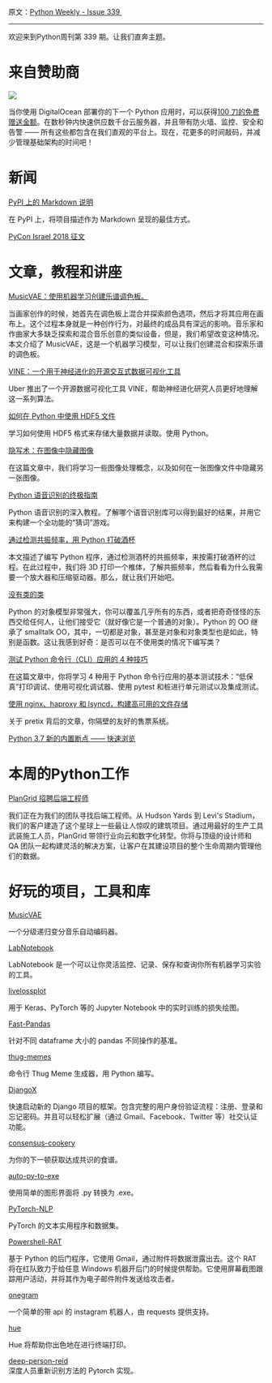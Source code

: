 原文：[Python Weekly - Issue 339 ](http://eepurl.com/doVqiL)

---

欢迎来到Python周刊第 339 期。让我们直奔主题。
  
# 来自赞助商

[![](https://gallery.mailchimp.com/e2e180baf855ac797ef407fc7/images/afd87cff-158f-4358-84b1-e08990fb7860.png)](https://try.digitalocean.com/virtual-private-servers/?utm_source=paid_newsletter+python+weekly&utm_medium=display&utm_campaign=PricePerf+dr+free+newsletter+trial&utm_content=3-22-2018+python+weekly) 

当你使用 DigitalOcean 部署你的下一个 Python 应用时，可以获得[100 刀的免费赠送金额](https://try.digitalocean.com/virtual-private-servers/?utm_source=paid_newsletter+python+weekly&utm_medium=display&utm_campaign=PricePerf+dr+free+newsletter+trial&utm_content=3-22-2018+python+weekly)。在数秒钟内快速供应数千台云服务器，并且带有防火墙、监控、安全和告警 —— 所有这些都包含在我们直观的平台上。现在，花更多的时间敲码，并减少管理基础架构的时间吧！
  
  
# 新闻  
  
[PyPI 上的 Markdown 说明](https://dustingram.com/articles/2018/03/16/markdown-descriptions-on-pypi)

在 PyPI 上，将项目描述作为 Markdown 呈现的最佳方式。  
  
[PyCon Israel 2018 征文](https://docs.google.com/forms/d/e/1FAIpQLSd16_rRvtSlPk3fDpL-VyO8ULOoX4iFKZr81AhK_OuvfjZ-wg/viewform)  
  
  
# 文章，教程和讲座  
  
[MusicVAE：使用机器学习创建乐谱调色板。](https://magenta.tensorflow.org/music-vae)

当画家创作的时候，她首先在调色板上混合并探索颜色选项，然后才将其应用在画布上。这个过程本身就是一种创作行为，对最终的成品具有深远的影响。音乐家和作曲家大多缺乏探索和混合音乐创意的类似设备，但是，我们希望改变这种情况。本文介绍了 MusicVAE，这是一个机器学习模型，可以让我们创建混合和探索乐谱的调色板。

  
[VINE：一个用于神经进化的开源交互式数据可视化工具](https://eng.uber.com/vine/)  

Uber 推出了一个开源数据可视化工具 VINE，帮助神经进化研究人员更好地理解这一系列算法。
  
[如何在 Python 中使用 HDF5 文件](https://www.uetke.com/blog/python/how-to-use-hdf5-files-in-python/)

学习如何使用 HDF5 格式来存储大量数据并读取。使用 Python。
  
[隐写术：在图像中隐藏图像](https://towardsdatascience.com/steganography-hiding-an-image-inside-another-77ca66b2acb1)  

在这篇文章中，我们将学习一些图像处理概念，以及如何在一张图像文件中隐藏另一张图像。
  
[Python 语音识别的终极指南](https://realpython.com/python-speech-recognition/)  

Python 语音识别的深入教程。了解哪个语音识别库可以得到最好的结果，并用它来构建一个全功能的“猜词”游戏。

  
[通过检测共振频率，用 Python 打破酒杯](https://www.makeartwithpython.com/blog/break-glass-with-resonant-frequency/)

本文描述了编写 Python 程序，通过检测酒杯的共振频率，来按需打破酒杯的过程。在此过程中，我们将 3D 打印一个椎体，了解共振频率，然后看看为什么我需要一个放大器和压缩驱动器。那么，就让我们开始吧。
  
[没有类的类](https://veriny.tf/classes-without-classes/)  

Python 的对象模型非常强大，你可以覆盖几乎所有的东西，或者把奇奇怪怪的东西交给任何人，让他们接受它（就好像它是一个普通的对象）。Python 的 OO 继承了 smalltalk OO，其中，一切都是对象，甚至是对象和对象类型也是如此，特别是函数。这让我感到好奇：是否可以在不使用类的情况下编写类？
  
[测试 Python 命令行（CLI）应用的 4 种技巧](https://realpython.com/python-cli-testing/)  

在这篇文章中，你将学习 4 种用于 Python 命令行应用的基本测试技术：“低保真”打印调试、使用可视化调试器、使用 pytest 和桩进行单元测试以及集成测试。
  
[使用 nginx、haproxy 和 lsyncd，构建高可用的文件存储](https://behind.pretix.eu/2018/03/20/high-available-cdn/)

关于 pretix 背后的文章，你隔壁的友好的售票系统。
  
[Python 3.7 新的内置断点 —— 快速浏览](https://hackernoon.com/python-3-7s-new-builtin-breakpoint-a-quick-tour-4f1aebc444c)  
  
  
# 本周的Python工作  
  
[PlanGrid 招聘后端工程师](http://jobs.pythonweekly.com/jobs/backend-engineer-3/)

我们正在为我们的团队寻找后端工程师。从 Hudson Yards 到 Levi's Stadium，我们的客户建造了这个星球上一些最让人惊叹的建筑项目。通过用最好的生产工具武装施工人员，PlanGrid 带领行业向云和数字化转型。你将与顶级的设计师和 QA 团队一起构建灵活的解决方案，让客户在其建设项目的整个生命周期内管理他们的数据。
  
  
# 好玩的项目，工具和库  
  
[MusicVAE](https://github.com/tensorflow/magenta/tree/master/magenta/models/music_vae)  

一个分级递归变分音乐自动编码器。
  
[LabNotebook](https://github.com/henripal/labnotebook)  

LabNotebook 是一个可以让你灵活监控、记录、保存和查询你所有机器学习实验的工具。
  
[livelossplot](https://github.com/stared/livelossplot)  

用于 Keras、PyTorch 等的 Jupyter Notebook 中的实时训练的损失绘图。
  
[Fast-Pandas](https://github.com/mm-mansour/Fast-Pandas)  

针对不同 dataframe 大小的 pandas 不同操作的基准。
  
[thug-memes](https://github.com/jerry-git/thug-memes)  

命令行 Thug Meme 生成器，用 Python 编写。
  
[DjangoX](https://github.com/wsvincent/djangox)  

快速启动新的 Django 项目的框架。包含完整的用户身份验证流程：注册、登录和忘记密码。并且可以轻松扩展（通过 Gmail、Facebook、Twitter 等）社交认证功能。

[consensus-cookery](https://github.com/schollz/consensus-cookery)  

为你的下一顿获取达成共识的食谱。
  
[auto-py-to-exe](https://github.com/brentvollebregt/auto-py-to-exe)  

使用简单的图形界面将 .py 转换为 .exe。
  
[PyTorch-NLP](https://github.com/PetrochukM/PyTorch-NLP)  

PyTorch 的文本实用程序和数据集。
  
[Powershell-RAT](https://github.com/Viralmaniar/Powershell-RAT)  

基于 Python 的后门程序，它使用 Gmail，通过附件将数据泄露出去。这个 RAT 将在红队致力于给任意 Windows 机器开后门的时候提供帮助。它使用屏幕截图跟踪用户活动，并将其作为电子邮件附件发送给攻击者。
  
[onegram](https://github.com/pauloromeira/onegram)  

一个简单的带 api 的 instagram 机器人，由 requests 提供支持。
  
[hue](https://github.com/UltimateHackers/hue)  

Hue 将帮助你出色地在进行终端打印。
  
[deep-person-reid](https://github.com/KaiyangZhou/deep-person-reid)  
深度人员重新识别方法的 Pytorch 实现。
  
